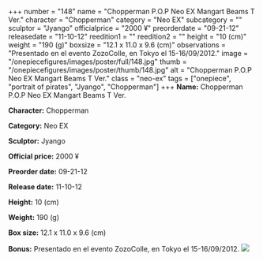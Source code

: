 +++
number = "148"
name = "Chopperman P.O.P Neo EX Mangart Beams T Ver."
character = "Chopperman"
category = "Neo EX"
subcategory = ""
sculptor = "Jyango"
officialprice = "2000 ¥"
preorderdate = "09-21-12"
releasedate = "11-10-12"
reedition1 = ""
reedition2 = ""
height = "10 (cm)"
weight = "190 (g)"
boxsize = "12.1 x 11.0 x 9.6 (cm)"
observations = "Presentado en el evento ZozoColle, en Tokyo el 15-16/09/2012."
image = "/onepiecefigures/images/poster/full/148.jpg"
thumb = "/onepiecefigures/images/poster/thumb/148.jpg"
alt = "Chopperman P.O.P Neo EX Mangart Beams T Ver."
class = "neo-ex"
tags = ["onepiece", "portrait of pirates", "Jyango", "Chopperman"]
+++
**Name:** Chopperman P.O.P Neo EX Mangart Beams T Ver.

**Character:** Chopperman

**Category:** Neo EX 

**Sculptor:** Jyango

**Official price:** 2000 ¥

**Preorder date:** 09-21-12

**Release date:** 11-10-12

**Height:** 10 (cm)

**Weight:** 190 (g)

**Box size:** 12.1 x 11.0 x 9.6 (cm)

**Bonus:** Presentado en el evento ZozoColle, en Tokyo el 15-16/09/2012.
<img src="/onepiecefigures/images/poster/thumb/148.jpg">